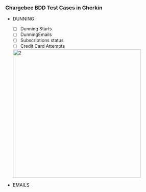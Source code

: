 ### Chargebee  BDD Test Cases in Gherkin ###

* DUNNING
  * [ ] Dunning Starts
  * [ ] DunningEmails
  * [ ] Subscriptions status
  * [ ] Credit Card Attempts
   <img width="400" alt="2" src="https://user-images.githubusercontent.com/10224543/66224292-83fd8b00-e6a3-11e9-8fa3-8fe549bf8176.png" />

* EMAILS
